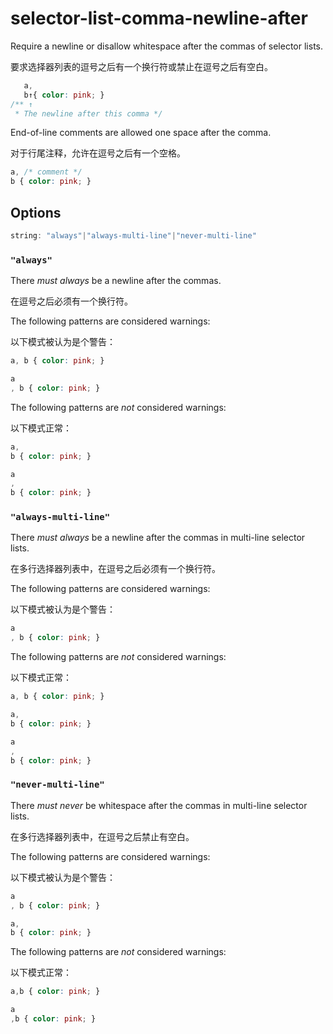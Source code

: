 # selector-list-comma-newline-after

Require a newline or disallow whitespace after the commas of selector lists.

要求选择器列表的逗号之后有一个换行符或禁止在逗号之后有空白。

```css
   a,
   b↑{ color: pink; }
/** ↑
 * The newline after this comma */
```

End-of-line comments are allowed one space after the comma.

对于行尾注释，允许在逗号之后有一个空格。

```css
a, /* comment */
b { color: pink; }
```

## Options

```js
string: "always"|"always-multi-line"|"never-multi-line"
```

### `"always"`

There *must always* be a newline after the commas.

在逗号之后必须有一个换行符。

The following patterns are considered warnings:

以下模式被认为是个警告：

```css
a, b { color: pink; }
```

```css
a
, b { color: pink; }
```

The following patterns are *not* considered warnings:

以下模式正常：

```css
a,
b { color: pink; }
```

```css
a
,
b { color: pink; }
```

### `"always-multi-line"`

There *must always* be a newline after the commas in multi-line selector lists.

在多行选择器列表中，在逗号之后必须有一个换行符。

The following patterns are considered warnings:

以下模式被认为是个警告：

```css
a
, b { color: pink; }
```

The following patterns are *not* considered warnings:

以下模式正常：

```css
a, b { color: pink; }
```

```css
a,
b { color: pink; }
```

```css
a
,
b { color: pink; }
```

### `"never-multi-line"`

There *must never* be whitespace after the commas in multi-line selector lists.

在多行选择器列表中，在逗号之后禁止有空白。

The following patterns are considered warnings:

以下模式被认为是个警告：

```css
a
, b { color: pink; }
```

```css
a,
b { color: pink; }
```

The following patterns are *not* considered warnings:

以下模式正常：

```css
a,b { color: pink; }
```

```css
a
,b { color: pink; }
```

